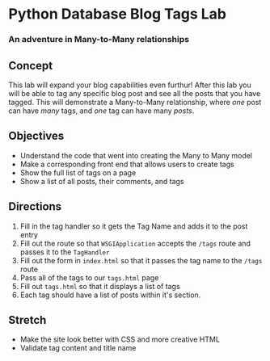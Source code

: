 # Python Database Blog Tags Lab

### An adventure in Many-to-Many relationships

## Concept

This lab will expand your blog capabilities even furthur!  After this lab you will be able to tag any specific blog post and see all the posts that you have tagged. This will demonstrate a Many-to-Many relationship, where *one* post can have *many* tags, and *one* tag can have many *posts*.

## Objectives

+ Understand the code that went into creating the Many to Many model
+ Make a corresponding front end that allows users to create tags
+ Show the full list of tags on a page
+ Show a list of all posts, their comments, and tags

## Directions

1. Fill in the tag handler so it gets the Tag Name and adds it to the post entry
2. Fill out the route so that `WSGIApplication` accepts the `/tags` route and passes it to the `TagHandler`
3. Fill out the form in `index.html` so that it passes the tag name to the `/tags` route
4. Pass all of the tags to our `tags.html` page
5. Fill out `tags.html` so that it displays a list of tags
6. Each tag should have a list of posts within it's section.


## Stretch

+ Make the site look better with CSS and more creative HTML
+ Validate tag content and title name
